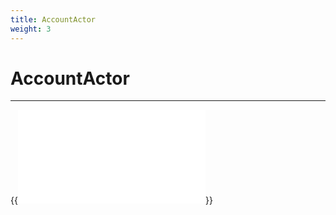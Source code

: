 ```yaml
---
title: AccountActor
weight: 3
---
```


# AccountActor
---

{{<embed src="/modules/actors/builtin/account/account_actor.go" lang="go" >}}
